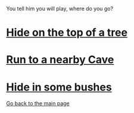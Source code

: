 You tell him you will play, where do you go?

# [Hide on the top of a tree](../FOREST/tree.md)

# [Run to a nearby Cave](../FOREST/cave.md)

# [Hide in some bushes](../FOREST/bushes.md)


[Go back to the main page](../README.md)